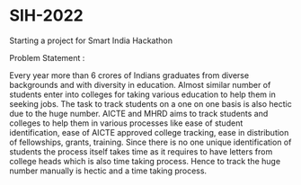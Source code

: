 # SIH-2022

Starting a project for Smart India Hackathon

Problem Statement :

Every year more than 6 crores of Indians graduates from diverse backgrounds and with diversity in education. Almost similar number of students enter into colleges for taking various education to help them in seeking jobs. The task to track students on a one on one basis is also hectic due to the huge number. AICTE and MHRD aims to track students and colleges to help them in various processes like ease of student identification, ease of AICTE approved college tracking, ease in distribution of fellowships, grants, training. Since there is no one unique identification of students the process itself takes time as it requires to have letters from college heads which is also time taking process. Hence to track the huge number manually is hectic and a time taking process.
